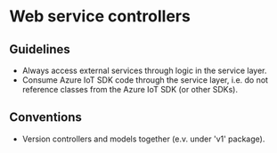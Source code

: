 Web service controllers
=======================

## Guidelines

* Always access external services through logic in the service layer.
* Consume Azure IoT SDK code through the service layer, i.e. do not reference
  classes from the Azure IoT SDK (or other SDKs).

## Conventions

* Version controllers and models together (e.v. under 'v1' package).
